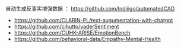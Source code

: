 自动生成反事实增强数据 ： https://github.com/Indiiigo/automatedCAD 
 - https://github.com/CLARIN-PL/text-augumentation-with-chatgpt
 - https://github.com/cjhutto/vaderSentiment
 - https://github.com/CUHK-ARISE/EmotionBench
 - https://github.com/behavioral-data/Empathy-Mental-Health
